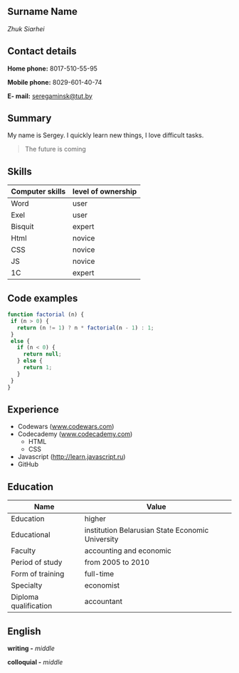 ## Surname Name 

_Zhuk Siarhei_

## Contact details 

**Home phone:**	8017-510-55-95 

**Mobile phone:**	8029-601-40-74 

**E- mail:**	seregaminsk@tut.by

## Summary

My name is Sergey. I quickly learn new things, I love difficult tasks. 
> The future is coming

## Skills

Computer skills | level of ownership
-------------|-------------
 Word | user
 Exel | user
 Bisquit | expert
 Html | novice
 CSS | novice
 JS | novice
 1C | expert
 
 ## Code examples
 ```Javascript
 function factorial (n) {
  if (n > 0) {
    return (n != 1) ? n * factorial(n - 1) : 1;
  }
  else {
    if (n < 0) { 
      return null;
    } else {
      return 1;
    }
  }  
}
```

## Experience

* Codewars (www.codewars.com)
* Codecademy (www.codecademy.com)
  * HTML
  * CSS
* Javascript (http://learn.javascript.ru) 
* GitHub

## Education

Name | Value
-------|------
Education	| higher
Educational | institution	Belarusian State Economic University
Faculty |	accounting and economic
Period of study |	from 2005 to 2010
Form of training	| full-time
Specialty	| economist
Diploma qualification	| accountant

## English

**writing -** _middle_

**colloquial -** _middle_
